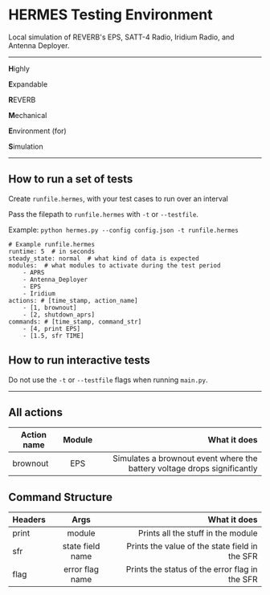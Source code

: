 # HERMES Testing Environment
Local simulation of REVERB's EPS, SATT-4 Radio, Iridium Radio, and Antenna Deployer.

---
<b>H</b>ighly

<b>E</b>xpandable

<b>R</b>EVERB

<b>M</b>echanical

<b>E</b>nvironment (for)

<b>S</b>imulation

---

## How to run a set of tests

Create `runfile.hermes`, with your test cases to run over an interval

Pass the filepath to `runfile.hermes` with `-t` or `--testfile`.

Example: `python hermes.py --config config.json -t runfile.hermes`

    # Example runfile.hermes
    runtime: 5  # in seconds
    steady_state: normal  # what kind of data is expected
    modules:  # what modules to activate during the test period
        - APRS
        - Antenna_Deployer
        - EPS
        - Iridium
    actions: # [time_stamp, action_name]
        - [1, brownout]
        - [2, shutdown_aprs]
    commands: # [time_stamp, command_str]
        - [4, print EPS]
        - [1.5, sfr TIME]

## How to run interactive tests

Do not use the `-t` or `--testfile` flags when running `main.py`. 

---

## All actions
| Action name   |      Module      |  What it does |
|----------|:-------------:|------:|
| brownout | EPS | Simulates a brownout event where the battery voltage drops significantly |


## Command Structure
| Headers   |      Args      |  What it does |
|----------|:-------------:|------:|
| print | module | Prints all the stuff in the module |
| sfr | state field name | Prints the value of the state field in the SFR |
| flag | error flag name | Prints the status of the error flag in the SFR | 


